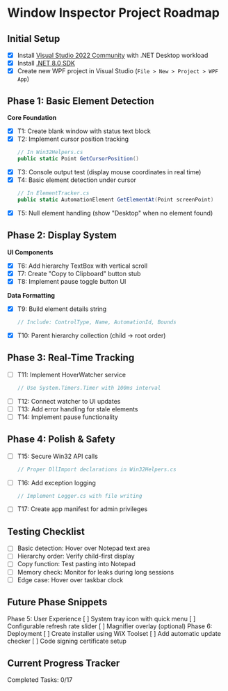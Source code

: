 # Window Inspector Project Roadmap

## Initial Setup
- [x] Install [Visual Studio 2022 Community](https://visualstudio.microsoft.com/) with .NET Desktop workload
- [x] Install [.NET 8.0 SDK](https://dotnet.microsoft.com/download)
- [x] Create new WPF project in Visual Studio (`File > New > Project > WPF App`)

## Phase 1: Basic Element Detection
**Core Foundation**
- [x] T1: Create blank window with status text block
- [x] T2: Implement cursor position tracking
  ```csharp
  // In Win32Helpers.cs
  public static Point GetCursorPosition()
  ```
- [x] T3: Console output test (display mouse coordinates in real time)
- [x] T4: Basic element detection under cursor
  ```csharp
  // In ElementTracker.cs
  public static AutomationElement GetElementAt(Point screenPoint)
  ```
- [x] T5: Null element handling (show "Desktop" when no element found)

## Phase 2: Display System
**UI Components**
- [x] T6: Add hierarchy TextBox with vertical scroll
- [x] T7: Create "Copy to Clipboard" button stub
- [x] T8: Implement pause toggle button UI

**Data Formatting**
- [x] T9: Build element details string
  ```csharp
  // Include: ControlType, Name, AutomationId, Bounds
  ```
- [x] T10: Parent hierarchy collection (child → root order)

## Phase 3: Real-Time Tracking
- [ ] T11: Implement HoverWatcher service
  ```csharp
  // Use System.Timers.Timer with 100ms interval
  ```
- [ ] T12: Connect watcher to UI updates
- [ ] T13: Add error handling for stale elements
- [ ] T14: Implement pause functionality

## Phase 4: Polish & Safety
- [ ] T15: Secure Win32 API calls
  ```csharp
  // Proper DllImport declarations in Win32Helpers.cs
  ```
- [ ] T16: Add exception logging
  ```csharp
  // Implement Logger.cs with file writing
  ```
- [ ] T17: Create app manifest for admin privileges

## Testing Checklist
- [ ] Basic detection: Hover over Notepad text area
- [ ] Hierarchy order: Verify child-first display
- [ ] Copy function: Test pasting into Notepad
- [ ] Memory check: Monitor for leaks during long sessions
- [ ] Edge case: Hover over taskbar clock

## Future Phase Snippets

Phase 5: User Experience
[ ] System tray icon with quick menu
[ ] Configurable refresh rate slider
[ ] Magnifier overlay (optional)
Phase 6: Deployment
[ ] Create installer using WiX Toolset
[ ] Add automatic update checker
[ ] Code signing certificate setup

## Current Progress Tracker
Completed Tasks: 0/17